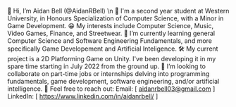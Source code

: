 👋 Hi, I’m Aidan Bell (@AidanRBell) \n
📕 I'm a second year student at Western University, in Honours Specialization of Computer Science, with a Minor in Game Development.
😁 My interests include Computer Science, Music, Video Games, Finance, and Streetwear.
📝 I’m currently learning general Computer Science and Software Engineering Fundamentals, and more specifically Game Developement and Artificial Inteligence.
🛠 My current project is a 2D Platforming Game on Unity. I've been developing it in my spare time starting in July 2022 from the ground up.
👥 I’m looking to collaborate on part-time jobs or internships delving into programming fundamentals, game development, software engineering, and/or artificial intelligence. 
💬 Feel free to reach out:
    Email: [ aidanrbell03@gmail.com ]
    LinkedIn: [ https://www.linkedin.com/in/aidanrbell/ ]

<!---
AidanRBell/AidanRBell is a ✨ special ✨ repository because its `README.md` (this file) appears on your GitHub profile.
You can click the Preview link to take a look at your changes.
--->
